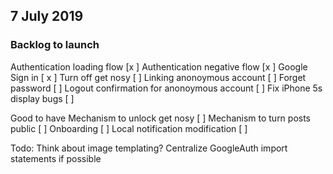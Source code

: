## 7 July 2019 ##
### Backlog to launch ###
Authentication loading flow [x ]
Authentication negative flow [x ]
Google Sign in [ x ]
Turn off get nosy [ ]
Linking anonoymous account [ ]
Forget password [ ]
Logout confirmation for anonoymous account [ ]
Fix iPhone 5s display bugs [ ]

Good to have
Mechanism to unlock get nosy [ ]
    Mechanism to turn posts public [ ]
Onboarding [ ]
Local notification modification [ ]

Todo:
Think about image templating?
Centralize GoogleAuth import statements if possible
